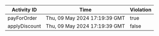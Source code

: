 | Activity ID | Time | Violation |
| --- | --- | --- |
| payForOrder | Thu, 09 May 2024 17:19:39 GMT | true |
| applyDiscount | Thu, 09 May 2024 17:19:39 GMT | false |